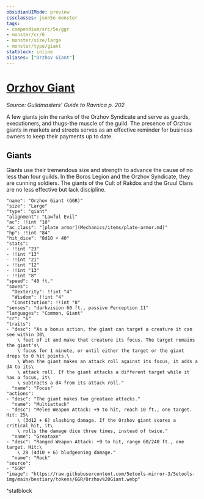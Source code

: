 ```yaml
---
obsidianUIMode: preview
cssclasses: json5e-monster
tags:
- compendium/src/5e/ggr
- monster/cr/6
- monster/size/large
- monster/type/giant
statblock: inline
aliases: ["Orzhov Giant"]
---
```

# [Orzhov Giant](Mechanics\bestiary\giant/orzhov-giant-ggr.md)
*Source: Guildmasters' Guide to Ravnica p. 202*  

A few giants join the ranks of the Orzhov Syndicate and serve as guards, executioners, and thugs-the muscle of the guild. The presence of Orzhov giants in markets and streets serves as an effective reminder for business owners to keep their payments up to date.

## Giants

Giants use their tremendous size and strength to advance the cause of no less than four guilds. In the Boros Legion and the Orzhov Syndicate, they are cunning soldiers. The giants of the Cult of Rakdos and the Gruul Clans are no less effective but lack discipline.

```statblock
"name": "Orzhov Giant (GGR)"
"size": "Large"
"type": "giant"
"alignment": "Lawful Evil"
"ac": !!int "18"
"ac_class": "[plate armor](Mechanics/items/plate-armor.md)"
"hp": !!int "84"
"hit_dice": "8d10 + 40"
"stats":
- !!int "23"
- !!int "13"
- !!int "21"
- !!int "12"
- !!int "13"
- !!int "8"
"speed": "40 ft."
"saves":
  "Dexterity": !!int "4"
  "Wisdom": !!int "4"
  "Constitution": !!int "8"
"senses": "darkvision 60 ft., passive Perception 11"
"languages": "Common, Giant"
"cr": "6"
"traits":
- "desc": "As a bonus action, the giant can target a creature it can see within 30\
    \ feet of it and make that creature its focus. The target remains the giant's\
    \ focus for 1 minute, or until either the target or the giant drops to 0 hit points.\
    \ When the giant makes an attack roll against its focus, it adds a d4 to its\
    \ attack roll. If the giant attacks a different target while it has a focus, it\
    \ subtracts a d4 from its attack roll."
  "name": "Focus"
"actions":
- "desc": "The giant makes two greataxe attacks."
  "name": "Multiattack"
- "desc": "Melee Weapon Attack: +9 to hit, reach 10 ft., one target. Hit: 25\
    \ (3d12 + 6) slashing damage. If the Orzhov giant scores a critical hit, it\
    \ rolls the damage dice three times, instead of twice."
  "name": "Greataxe"
- "desc": "Ranged Weapon Attack: +9 to hit, range 60/240 ft., one target. Hit:\
    \ 28 (4d10 + 6) bludgeoning damage."
  "name": "Rock"
"source":
- "GGR"
"image": "https://raw.githubusercontent.com/5etools-mirror-3/5etools-img/main/bestiary/tokens/GGR/Orzhov%20Giant.webp"
```
^statblock